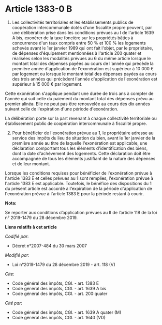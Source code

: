 # Article 1383-0 B

1. Les collectivités territoriales et les établissements publics de coopération intercommunale dotés d'une fiscalité propre
peuvent, par une délibération prise dans les conditions prévues au I de l'article 1639 A bis, exonérer de la taxe foncière
sur les propriétés bâties à concurrence d'un taux compris entre 50 % et 100 % les logements achevés avant le 1er janvier 1989
qui ont fait l'objet, par le propriétaire, de dépenses d'équipement mentionnées à l'article 200 quater et réalisées selon les
modalités prévues au 6 du même article lorsque le montant total des dépenses payées au cours de l'année qui précède la
première année d'application de l'exonération est supérieur à 10 000 € par logement ou lorsque le montant total des dépenses
payées au cours des trois années qui précèdent l'année d'application de l'exonération est supérieur à 15 000 € par logement.

Cette exonération s'applique pendant une durée de trois ans à compter de l'année qui suit celle du paiement du montant total
des dépenses prévu au premier alinéa. Elle ne peut pas être renouvelée au cours des dix années suivant celle de l'expiration
d'une période d'exonération.

La délibération porte sur la part revenant à chaque collectivité territoriale ou établissement public de coopération
intercommunale à fiscalité propre.

2. Pour bénéficier de l'exonération prévue au 1, le propriétaire adresse au service des impôts du lieu de situation du bien,
avant le 1er janvier de la première année au titre de laquelle l'exonération est applicable, une déclaration comportant tous
les éléments d'identification des biens, dont la date d'achèvement des logements. Cette déclaration doit être accompagnée de
tous les éléments justifiant de la nature des dépenses et de leur montant.

Lorsque les conditions requises pour bénéficier de l'exonération prévue à l'article 1383 E et celles prévues au 1 sont
remplies, l'exonération prévue à l'article 1383 E est applicable. Toutefois, le bénéfice des dispositions du 1 du présent
article est accordé à l'expiration de la période d'application de l'exonération prévue à l'article 1383 E pour la période
restant à courir.

**Nota:**

Se reporter aux conditions d’application prévues au II de l’article 118 de la loi n° 2019-1479 du 28 décembre 2019.

**Liens relatifs à cet article**

_Codifié par_:

  - Décret n°2007-484 du 30 mars 2007

_Modifié par_:

  - Loi n°2019-1479 du 28 décembre 2019 - art. 118 (V)

_Cite_:

  - Code général des impôts, CGI. - art. 1383 E
  - Code général des impôts, CGI. - art. 1639 A bis
  - Code général des impôts, CGI. - art. 200 quater

_Cité par_:

  - Code général des impôts, CGI. - art. 1639 A quater (M)
  - Code général des impôts, CGI. - art. 1640 (VD)
